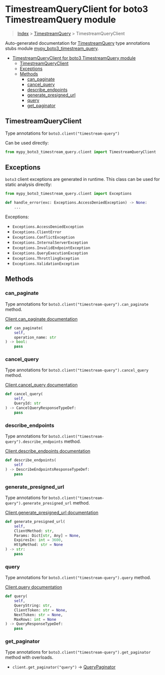 # TimestreamQueryClient for boto3 TimestreamQuery module

> [Index](../index.md) > [TimestreamQuery](./index.md) > TimestreamQueryClient

Auto-generated documentation for [TimestreamQuery](https://boto3.amazonaws.com/v1/documentation/api/latest/reference/services/timestream-query.html#TimestreamQuery)
type annotations stubs module [mypy_boto3_timestream_query](https://pypi.org/project/mypy-boto3-timestream-query/).

- [TimestreamQueryClient for boto3 TimestreamQuery module](#timestreamqueryclient-for-boto3-timestreamquery-module)
  - [TimestreamQueryClient](#timestreamqueryclient)
  - [Exceptions](#exceptions)
  - [Methods](#methods)
    - [can_paginate](#can_paginate)
    - [cancel_query](#cancel_query)
    - [describe_endpoints](#describe_endpoints)
    - [generate_presigned_url](#generate_presigned_url)
    - [query](#query)
    - [get_paginator](#get_paginator)

## TimestreamQueryClient

Type annotations for `boto3.client("timestream-query")`

Can be used directly:

```python
from mypy_boto3_timestream_query.client import TimestreamQueryClient
```

## Exceptions


`boto3` client exceptions are generated in runtime. This class can be used for static analysis directly:

```python
from mypy_boto3_timestream_query.client import Exceptions

def handle_error(exc: Exceptions.AccessDeniedException) -> None:
    ...
```


Exceptions:

- `Exceptions.AccessDeniedException`
- `Exceptions.ClientError`
- `Exceptions.ConflictException`
- `Exceptions.InternalServerException`
- `Exceptions.InvalidEndpointException`
- `Exceptions.QueryExecutionException`
- `Exceptions.ThrottlingException`
- `Exceptions.ValidationException`


## Methods


### can_paginate

Type annotations for `boto3.client("timestream-query").can_paginate` method.

[Client.can_paginate documentation](https://boto3.amazonaws.com/v1/documentation/api/latest/reference/services/timestream-query.html#TimestreamQuery.Client.can_paginate)

```python
def can_paginate(
    self,
    operation_name: str
) -> bool:
    pass
```

### cancel_query

Type annotations for `boto3.client("timestream-query").cancel_query` method.

[Client.cancel_query documentation](https://boto3.amazonaws.com/v1/documentation/api/latest/reference/services/timestream-query.html#TimestreamQuery.Client.cancel_query)

```python
def cancel_query(
    self,
    QueryId: str
) -> CancelQueryResponseTypeDef:
    pass
```

### describe_endpoints

Type annotations for `boto3.client("timestream-query").describe_endpoints` method.

[Client.describe_endpoints documentation](https://boto3.amazonaws.com/v1/documentation/api/latest/reference/services/timestream-query.html#TimestreamQuery.Client.describe_endpoints)

```python
def describe_endpoints(
    self
) -> DescribeEndpointsResponseTypeDef:
    pass
```

### generate_presigned_url

Type annotations for `boto3.client("timestream-query").generate_presigned_url` method.

[Client.generate_presigned_url documentation](https://boto3.amazonaws.com/v1/documentation/api/latest/reference/services/timestream-query.html#TimestreamQuery.Client.generate_presigned_url)

```python
def generate_presigned_url(
    self,
    ClientMethod: str,
    Params: Dict[str, Any] = None,
    ExpiresIn: int = 3600,
    HttpMethod: str = None
) -> str:
    pass
```

### query

Type annotations for `boto3.client("timestream-query").query` method.

[Client.query documentation](https://boto3.amazonaws.com/v1/documentation/api/latest/reference/services/timestream-query.html#TimestreamQuery.Client.query)

```python
def query(
    self,
    QueryString: str,
    ClientToken: str = None,
    NextToken: str = None,
    MaxRows: int = None
) -> QueryResponseTypeDef:
    pass
```



### get_paginator

Type annotations for `boto3.client("timestream-query").get_paginator` method with overloads.

- `client.get_paginator("query")` -> [QueryPaginator](./paginators.md#querypaginator)


